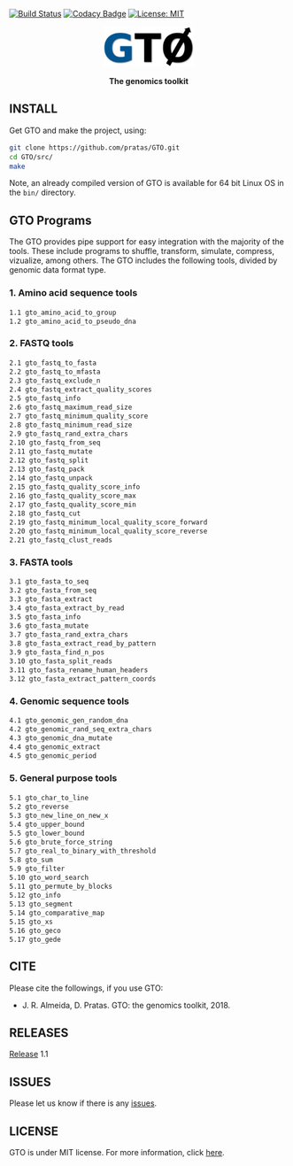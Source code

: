 [![Build Status](https://travis-ci.org/pratas/GTO.svg?branch=master)](https://travis-ci.org/pratas/GTO)
[![Codacy Badge](https://api.codacy.com/project/badge/Grade/53c822299f6841fbb7680d065be5b796)](https://www.codacy.com/app/pratas/GTO?utm_source=github.com&amp;utm_medium=referral&amp;utm_content=pratas/GTO&amp;utm_campaign=Badge_Grade)
[![License: MIT](https://img.shields.io/github/license/mashape/apistatus.svg)](LICENSE)

<p align="center"><img src="imgs/logo.png"
alt="GTO" height="74" border="0" /></p>

<p align="center"><b>The genomics toolkit</b></p>

## INSTALL
Get GTO and make the project, using:
```bash
git clone https://github.com/pratas/GTO.git
cd GTO/src/
make
```
Note, an already compiled version of GTO is available for 64 bit Linux OS in
the `bin/` directory.

## GTO Programs

The GTO provides pipe support for easy integration with the majority of the tools. These include programs to shuffle, transform, simulate, compress, vizualize, among others. The GTO includes the following tools, divided by genomic data format type.

### 1. Amino acid sequence tools

```
1.1 gto_amino_acid_to_group
1.2 gto_amino_acid_to_pseudo_dna
```

### 2. FASTQ tools

```
2.1 gto_fastq_to_fasta
2.2 gto_fastq_to_mfasta
2.3 gto_fastq_exclude_n
2.4 gto_fastq_extract_quality_scores
2.5 gto_fastq_info
2.6 gto_fastq_maximum_read_size
2.7 gto_fastq_minimum_quality_score
2.8 gto_fastq_minimum_read_size
2.9 gto_fastq_rand_extra_chars
2.10 gto_fastq_from_seq
2.11 gto_fastq_mutate
2.12 gto_fastq_split
2.13 gto_fastq_pack
2.14 gto_fastq_unpack
2.15 gto_fastq_quality_score_info
2.16 gto_fastq_quality_score_max
2.17 gto_fastq_quality_score_min
2.18 gto_fastq_cut
2.19 gto_fastq_minimum_local_quality_score_forward
2.20 gto_fastq_minimum_local_quality_score_reverse
2.21 gto_fastq_clust_reads
```

### 3. FASTA tools

```
3.1 gto_fasta_to_seq
3.2 gto_fasta_from_seq
3.3 gto_fasta_extract
3.4 gto_fasta_extract_by_read
3.5 gto_fasta_info
3.6 gto_fasta_mutate
3.7 gto_fasta_rand_extra_chars
3.8 gto_fasta_extract_read_by_pattern
3.9 gto_fasta_find_n_pos
3.10 gto_fasta_split_reads
3.11 gto_fasta_rename_human_headers
3.12 gto_fasta_extract_pattern_coords
```

### 4. Genomic sequence tools

```
4.1 gto_genomic_gen_random_dna
4.2 gto_genomic_rand_seq_extra_chars
4.3 gto_genomic_dna_mutate
4.4 gto_genomic_extract
4.5 gto_genomic_period
```

### 5. General purpose tools

```
5.1 gto_char_to_line
5.2 gto_reverse
5.3 gto_new_line_on_new_x
5.4 gto_upper_bound
5.5 gto_lower_bound
5.6 gto_brute_force_string
5.7 gto_real_to_binary_with_threshold
5.8 gto_sum
5.9 gto_filter
5.10 gto_word_search
5.11 gto_permute_by_blocks
5.12 gto_info
5.13 gto_segment
5.14 gto_comparative_map
5.15 gto_xs
5.16 gto_geco
5.17 gto_gede
``` 

## CITE
Please cite the followings, if you use GTO:
* J. R. Almeida, D. Pratas. GTO: the genomics toolkit, 2018.

## RELEASES
[Release](https://github.com/pratas/GTO/releases) 1.1

## ISSUES
Please let us know if there is any
[issues](https://github.com/pratas/GTO/issues).

## LICENSE
GTO is under MIT license. For more information, click
[here](https://opensource.org/licenses/MIT).
